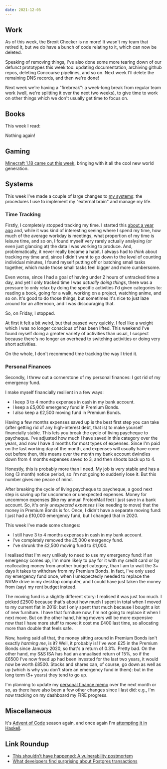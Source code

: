 ```yaml
---
date: 2021-12-05
---
```


## Work

As of this week, the Brexit Checker is no more!  It wasn't my team
that retired it, but we do have a bunch of code relating to it, which
can now be deleted.

Speaking of removing things, I've also done some more tearing down of
our defunct prototypes this week too: updating documentation,
archiving github repos, deleting Concourse pipelines, and so on.  Next
week I'll delete the remaining DNS records, and then we're done!

Next week we're having a "firebreak": a week-long break from regular
team work (well, we're splitting it over the next two weeks), to give
time to work on other things which we don't usually get time to focus
on.


## Books

This week I read:

Nothing again!

## Gaming

[Minecraft 1.18 came out this week][], bringing with it all the cool
new world generation.

[Minecraft 1.18 came out this week]: https://minecraft.fandom.com/wiki/Java_Edition_1.18


## Systems

This week I've made a couple of large changes to [my systems][]: the
procedures I use to implement my "external brain" and manage my life.

### Time Tracking

Firstly, I completely stopped tracking my time.  I started this [about
a year ago][] and, while it was kind of interesting seeing where I
spend my time, how much of the average workday is meetings, what
proportion of my time is leisure time, and so on, I found myself very
rarely actually analysing (or even just glancing at) the data I was
working to produce.  And, problematically, it never really became a
habit.  I always had to *think* about tracking my time and, since I
didn't want to go down to the level of counting individual minutes, I
found myself putting off or batching small tasks together, which made
those small tasks feel bigger and more cumbersome.

Even worse, since I had a goal of having under 2 hours of untracked
time a day, and yet I only tracked time I was *actually doing things*,
there was a pressure to only relax by doing the specific activities
I'd given categories to: reading a book, going for a walk, working on
a project, watching anime, and so on.  It's good to do those things,
but sometimes it's nice to just laze around for an afternoon, and I
was discouraging that.

So, on Friday, I stopped.

At first it felt a bit weird, but that passed very quickly.  I feel
like a weight which I was no longer conscious of has been lifted.
This weekend I've found myself doing a greater variety of activities
than usual, I suspect because there's no longer an overhead to
switching activities or doing very short activities.

On the whole, I don't recommend time tracking the way I tried it.

### Personal Finances

Secondly, I threw out a cornerstone of my personal finances: I got rid
of my emergency fund.

I make myself financially resilient in a few ways:

- I keep 3 to 4 months expenses in cash in my bank account.
- I keep a £5,000 emergency fund in Premium Bonds.
- I also keep a £2,500 moving fund in Premium Bonds.

Having a few months expenses saved up is the best first step you can
take (after getting rid of any high-interest debt, that is) to make
yourself financially stable.  This lets you break the cycle of living
paycheque to paycheque.  I've adjusted how much I have saved in this
category over the years, and now I have 4 months for most types of
expenses.  Since I'm paid on the last working day of the month, and
expenses will usually have come out before then, this means over the
month my bank account dwindles down from 4 months expenses saved to 3,
and then shoots back up to 4.

Honestly, this is probably more than I need.  My job is very stable
and has a long (3 month) notice period, so I'm not going to suddenly
lose it.  But this number gives me peace of mind.

After breaking the cycle of living paycheque to paycheque, a good next
step is saving up for uncommon or unexpected expenses.  Money for
uncommon expenses (like my annual ProtonMail fee) I just save in a
bank account.  So, it's only *unexpected expenses* (like needing to
move) that the money in Premium Bonds is for.  Once, I didn't have a
separate moving fund: I just had a £10,000 emergency fund, but I
changed that in 2020.

This week I've made some changes:

- I still have 3 to 4 months expenses in cash in my bank account.
- I've completely removed the £5,000 emergency fund.
- I've shrunk the £2,500 moving fund to £1,000.

I realised that I'm very unlikely to need to use my emergency fund: if
an emergency comes up, I'm more likely to pay for it with my credit
card or by reallocating money from another budget category, than I am
to wait the 3+ days it takes to withdraw from my Premium Bonds.  In
fact, I've only used my emergency fund once, when I unexpectedly
needed to replace the NVMe drive in my desktop computer, and I could
have just taken the money from (say) my rent budget instead.

The moving fund is a slightly different story: I realised it was just
too much.  I picked £2500 because that's about how much I spent in
total when I moved to my current flat in 2019: but I only spent that
much because I bought a lot of new furniture.  I have that furniture
now, I'm not going to replace it when I next move.  But on the other
hand, hiring movers will be more expensive now that I have more stuff
to move: it cost me £400 last time, so allocating more than double
that feels safe.

Now, having said all that, the money sitting around in Premium Bonds
isn't exactly *harming me*, is it?  Well, it probably is!  I've won
£25 in the Premium Bonds since January 2020, so that's a return of
0.3%.  Pretty bad.  On the other hand, my S&S ISA has had an
annualised return of 15%, so if the £6500 I've now freed up had been
invested for the last two years, it would now be worth £8500.  Stocks
and shares can, of course, go down as well as up (which is why you
don't store an emergency fund in them): but in the long term (5+
years) they tend to go up.

I'm planning to update my [personal finance memo][] over the next
month or so, as there have also been a few other changes since I last
did: e.g., I'm now tracking on my dashboard my FIRE progress.

[my systems]: https://memo.barrucadu.co.uk/taxon/self-systems.html
[about a year ago]: notes/117.html#time-tracking
[personal finance memo]: https://memo.barrucadu.co.uk/personal-finance.html


## Miscellaneous

It's [Advent of Code][] season again, and once again I'm [attempting it in Haskell][].

[Advent of Code]: https://adventofcode.com/
[attempting it in Haskell]: https://github.com/barrucadu/aoc


## Link Roundup

- [This shouldn't have happened: A vulnerability postmortem](https://googleprojectzero.blogspot.com/2021/12/this-shouldnt-have-happened.html)
- [What developers find surprising about Postgres transactions](https://blog.lawrencejones.dev/isolation-levels/)
